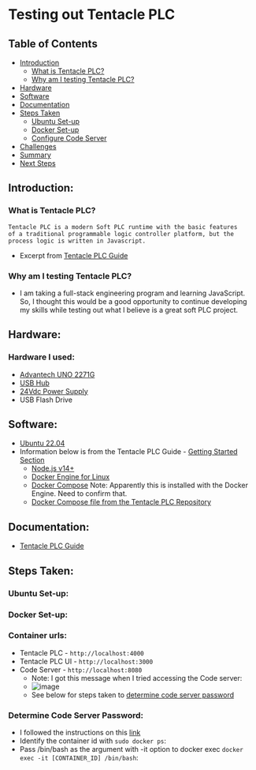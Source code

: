 # Testing out Tentacle PLC

## Table of Contents  
- [Introduction](#introduction)  
    - [What is Tentacle PLC?](#what-is-tentacle-plc)
    - [Why am I testing Tentacle PLC?](#why-am-i-testing-tentacle-plc)
- [Hardware](#hardware)
- [Software](#software)
- [Documentation](#documentation)
- [Steps Taken](#steps-taken)
    - [Ubuntu Set-up](#ubuntu-set-up)
    - [Docker Set-up](#docker-set-up) 
    - [Configure Code Server](#configure-code-server)  
- [Challenges](#challenges)
- [Summary](#summary)
- [Next Steps](#next-steps)

## Introduction:
### What is Tentacle PLC?
```
Tentacle PLC is a modern Soft PLC runtime with the basic features
of a traditional programmable logic controller platform, but the
process logic is written in Javascript.
```
- Excerpt from [Tentacle PLC Guide](https://www.tentacleplc.com/guide/)

### Why am I testing Tentacle PLC?
- I am taking a full-stack engineering program and learning JavaScript. So, I thought this would be a good opportunity to continue developing my skills while testing out what I believe is a great soft PLC project.

## Hardware:
### Hardware I used:
- [Advantech UNO 2271G](https://www.advantech.com/products/1-2mlj9a/uno-2271g/mod_dc90e0bd-6f2f-47d1-ad72-0e4bd245407d)
- [USB Hub](https://www.staples.com/nxt-technologies-4-port-usb-2-0-hub-nx56850/product_24401668)
- [24Vdc Power Supply](https://www.automationdirect.com/adc/shopping/catalog/power_products_(electrical)/dc_power_supplies/rhino_select_(din_rail)/psb-s_series/psb24-060s)
- USB Flash Drive

## Software:
- [Ubuntu 22.04](https://ubuntu.com/download/desktop)
- Information below is from the Tentacle PLC Guide - [Getting Started Section](https://www.tentacleplc.com/guide/getting-started.html#prerequisites)
    - [Node.js v14+](https://nodejs.org/)
    - [Docker Engine for Linux](https://docs.docker.com/engine/install/ubuntu/)
    - [Docker Compose](https://docs.docker.com/compose/install/) Note: Apparently this is installed with the Docker Engine. Need to confirm that.
    - [Docker Compose file from the Tentacle PLC Repository](https://gitlab.com/joyja/tentacle-plc/-/raw/main/docker-compose.yml?inline=false)

## Documentation:
- [Tentacle PLC Guide](https://www.tentacleplc.com/guide/)

## Steps Taken:
### Ubuntu Set-up:

### Docker Set-up:

### Container urls:
- Tentacle PLC - ```http://localhost:4000```
- Tentacle PLC UI - ```http://localhost:3000```
- Code Server - ```http://localhost:8080```
    - Note: I got this message when I tried accessing the Code server:
    - ![image](https://user-images.githubusercontent.com/48938478/170784283-1dbb2edf-8368-4be3-ba27-79472bd79c64.png)
    - See below for steps taken to [determine code server password](#determine-code-server-password)
### Determine Code Server Password:
- I followed the instructions on this [link](https://www.baeldung.com/ops/docker-container-filesystem#2-spawning-a-shell-in-a-running-container)
- Identify the container id with ```sudo docker ps```:
- Pass /bin/bash as the argument with -it option to docker exec ```docker exec -it [CONTAINER_ID] /bin/bash```:
